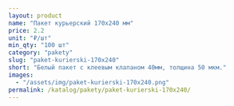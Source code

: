 ```yaml
---
layout: product
name: "Пакет курьерский 170x240 мм"
price: 2.2
unit: "₽/шт"
min_qty: "100 шт"
category: "pakety"
slug: "paket-kurierski-170x240"
short: "Белый пакет с клеевым клапаном 40мм, толщина 50 мкм."
images:
  - "/assets/img/paket-kurierski-170x240.png"
permalink: /katalog/pakety/paket-kurierski-170x240/
---
```

